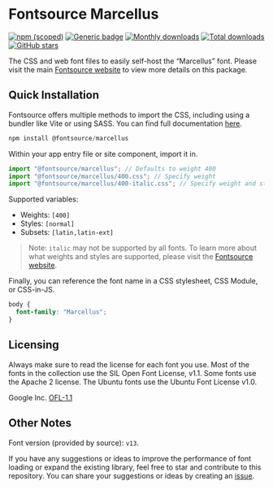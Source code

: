 # Fontsource Marcellus

[![npm (scoped)](https://img.shields.io/npm/v/@fontsource/marcellus?color=brightgreen)](https://www.npmjs.com/package/@fontsource/marcellus) [![Generic badge](https://img.shields.io/badge/fontsource-passing-brightgreen)](https://github.com/fontsource/fontsource) [![Monthly downloads](https://badgen.net/npm/dm/@fontsource/marcellus)](https://github.com/fontsource/fontsource) [![Total downloads](https://badgen.net/npm/dt/@fontsource/marcellus)](https://github.com/fontsource/fontsource) [![GitHub stars](https://img.shields.io/github/stars/fontsource/fontsource.svg?style=social&label=Star)](https://github.com/fontsource/fontsource/stargazers)

The CSS and web font files to easily self-host the “Marcellus” font. Please visit the main [Fontsource website](https://fontsource.org/fonts/marcellus) to view more details on this package.

## Quick Installation

Fontsource offers multiple methods to import the CSS, including using a bundler like Vite or using SASS. You can find full documentation [here](https://fontsource.org/docs/getting-started/introduction).

```javascript
npm install @fontsource/marcellus
```

Within your app entry file or site component, import it in.

```javascript
import "@fontsource/marcellus"; // Defaults to weight 400
import "@fontsource/marcellus/400.css"; // Specify weight
import "@fontsource/marcellus/400-italic.css"; // Specify weight and style
```

Supported variables:
- Weights: `[400]`
- Styles: `[normal]`
- Subsets: `[latin,latin-ext]`

> Note: `italic` may not be supported by all fonts. To learn more about what weights and styles are supported, please visit the [Fontsource website](https://fontsource.org/fonts/marcellus).

Finally, you can reference the font name in a CSS stylesheet, CSS Module, or CSS-in-JS.

```css
body {
  font-family: "Marcellus";
}
```

## Licensing
Always make sure to read the license for each font you use. Most of the fonts in the collection use the SIL Open Font License, v1.1. Some fonts use the Apache 2 license. The Ubuntu fonts use the Ubuntu Font License v1.0.

Google Inc.
[OFL-1.1](http://scripts.sil.org/OFL)

## Other Notes
Font version (provided by source): `v13`.

If you have any suggestions or ideas to improve the performance of font loading or expand the existing library, feel free to star and contribute to this repository. You can share your suggestions or ideas by creating an [issue](https://github.com/fontsource/fontsource/issues).